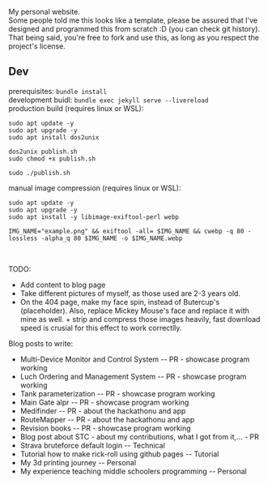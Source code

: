 My personal website. <br/>
Some people told me this looks like a template, please be assured that I've designed and programmed this from scratch :D (you can check git history). That being said, you're free to fork and use this, as long as you respect the project's license.

## Dev

prerequisites: `bundle install` <br/>
development buidl: `bundle exec jekyll serve --livereload` <br/>
production build (requires linux or WSL):

```
sudo apt update -y
sudo apt upgrade -y
sudo apt install dos2unix

dos2unix publish.sh
sudo chmod +x publish.sh

sudo ./publish.sh
```

manual image compression (requires linux or WSL):

```
sudo apt update -y
sudo apt upgrade -y
sudo apt install -y libimage-exiftool-perl webp

IMG_NAME="example.png" && exiftool -all= $IMG_NAME && cwebp -q 80 -lossless -alpha_q 80 $IMG_NAME -o $IMG_NAME.webp
```

<br/>

TODO:

- Add content to blog page
- Take different pictures of myself, as those used are 2-3 years old.
- On the 404 page, make my face spin, instead of Butercup's (placeholder). Also, replace Mickey Mouse's face and replace it with mine as well. + strip and compress those images heavily, fast download speed is crusial for this effect to work correctlly.

Blog posts to write:

- Multi-Device Monitor and Control System -- PR - showcase program working
- Luch Ordering and Management System -- PR - showcase program working
- Tank parameterization -- PR - showcase program working
- Main Gate alpr -- PR - showcase program working
- Medifinder -- PR - about the hackathonu and app
- RouteMapper -- PR - about the hackathonu and app
- Revision books -- PR - showcase program working
- Blog post about STC - about my contributions, what I got from it,... - PR
- Strava bruteforce default login -- Technical
- Tutorial how to make rick-roll using github pages -- Tutorial
- My 3d printing journey -- Personal
- My experience teaching middle schoolers programming -- Personal
